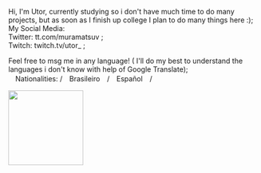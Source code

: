 Hi, I'm Utor, currently studying so i don't have much time to do many projects, but as soon as I finish up college I plan to do many things here :);
   <br>My Social Media: 
<br>Twitter: tt.com/muramatsuv ;
<br>Twitch: twitch.tv/utor_ ;

Feel free to msg me in any language! ( I'll do my best to understand the languages i don't know with help of Google Translate);
<br>　Nationalities: /　Brasileiro　/　Español　/

<div>
   <img height=150px src="https://github-readme-stats.vercel.app/api?username=Utor220&count_private=true&show_icons=true&theme=tokyonight">
   <img height=150px ser="https://github-readme-stats.vercel.app/api/top-langs/?username=Utor220&langs_count=8&layout=compact">
</div>
